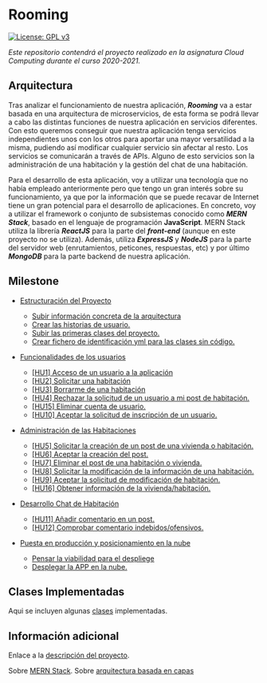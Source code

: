 
# Rooming

[![License: GPL v3](https://img.shields.io/badge/License-GPLv3-blue.svg)](https://www.gnu.org/licenses/gpl-3.0)


*Este repositorio contendrá el proyecto realizado en la asignatura Cloud Computing durante el curso 2020-2021.* 


## Arquitectura


Tras analizar el funcionamiento de nuestra aplicación, ***Rooming*** va a estar basada en una arquitectura de microservicios, de esta forma se podrá llevar a cabo las distintas funciones de nuestra aplicación en servicios diferentes. Con esto queremos conseguir que nuestra aplicación tenga servicios independientes unos con los otros para aportar una mayor versatilidad a la misma, pudiendo así modificar cualquier servicio sin afectar al resto. Los servicios se comunicarán a través de APIs. Alguno de esto servicios son la administración de una habitación y la gestión del chat de una habitación.

Para el desarrollo de esta aplicación, voy a utilizar una tecnología que no había empleado anteriormente pero que tengo un gran interés sobre su funcionamiento, ya que por la información que se puede recavar de Internet tiene un gran potencial para el desarrollo de aplicaciones. En concreto, voy a utilizar el framework o conjunto de subsistemas conocido como ***MERN Stack***, basado en el lenguaje de programación **JavaScript**. MERN Stack utiliza la librería ***ReactJS*** para la parte del ***front-end*** (aunque en este proyecto no se utiliza). Además, utiliza ***ExpressJS*** y ***NodeJS*** para la parte del servidor web (enrutamientos, peticones, respuestas, etc) y por último ***MongoDB*** para la parte backend de nuestra aplicación.


## Milestone

- [Estructuración del Proyecto](https://github.com/Aguilera4/Rooming/milestone/2)
    
    - [Subir información concreta de la arquitectura](https://github.com/Aguilera4/Rooming/issues/7)
    - [Crear las historias de usuario.](https://github.com/Aguilera4/Rooming/issues/9)
    - [Subir las primeras clases del proyecto.](https://github.com/Aguilera4/Rooming/issues/8)
    - [Crear fichero de identificación yml para las clases sin código.](https://github.com/Aguilera4/Rooming/issues/14)


- [Funcionalidades de los usuarios](https://github.com/Aguilera4/Rooming/milestone/5)
    - [[HU1] Acceso de un usuario a la aplicación](https://github.com/Aguilera4/Rooming/issues/10)
    - [[HU2] Solicitar una habitación](https://github.com/Aguilera4/Rooming/issues/12)
    - [[HU3] Borrarme de una habitación](https://github.com/Aguilera4/Rooming/issues/15)
    - [[HU4] Rechazar la solicitud de un usuario a mi post de habitación.](https://github.com/Aguilera4/Rooming/issues/30)
    - [[HU15] Eliminar cuenta de usuario.](https://github.com/Aguilera4/Rooming/issues/36)
    - [[HU10] Aceptar la solicitud de inscripción de un usuario.](https://github.com/Aguilera4/Rooming/issues/33)

- [Administración de las Habitaciones](https://github.com/Aguilera4/Rooming/milestone/6)
    - [[HU5] Solicitar la creación de un post de una vivienda o habitación.](https://github.com/Aguilera4/Rooming/issues/11)
    - [[HU6] Aceptar la creación del post.](https://github.com/Aguilera4/Rooming/issues/31)
    - [[HU7] Eliminar el post de una habitación o vivienda.](https://github.com/Aguilera4/Rooming/issues/16)
    - [[HU8] Solicitar la modificación de la información de una habitación.](https://github.com/Aguilera4/Rooming/issues/17)
    - [[HU9] Aceptar la solicitud de modificación de habitación.](https://github.com/Aguilera4/Rooming/issues/32)
    - [[HU16] Obtener información de la vivienda/habitación.](https://github.com/Aguilera4/Rooming/issues/37)


- [Desarrollo Chat de Habitación](https://github.com/Aguilera4/Rooming/milestone/7)
    - [[HU11] Añadir comentario en un post.](https://github.com/Aguilera4/Rooming/issues/13)
    - [[HU12] Comprobar comentario indebidos/ofensivos.](https://github.com/Aguilera4/Rooming/issues/21)

- [Puesta en producción y posicionamiento en la nube](https://github.com/Aguilera4/Rooming/milestone/4)
    - [Pensar la viabilidad para el despliege](https://github.com/Aguilera4/Rooming/issues/22)
    - [Desplegar la APP en la nube.](https://github.com/Aguilera4/Rooming/issues/18)

## Clases Implementadas

Aqui se incluyen algunas [clases](https://github.com/Aguilera4/Rooming/tree/main/src) implementadas.

## Información adicional

Enlace a la [descripción del proyecto](https://github.com/Aguilera4/Rooming/blob/main/docs/descripcion_rooming.md).

Sobre [MERN Stack](https://www.mongodb.com/mern-stack).
Sobre [arquitectura basada en capas](https://geeks.ms/jkpelaez/2009/05/30/arquitectura-basada-en-capas/#:~:text=La%20arquitectura%20basada%20en%20capas,funcionalidad%20que%20est%C3%A1%20siendo%20desarrollada.)